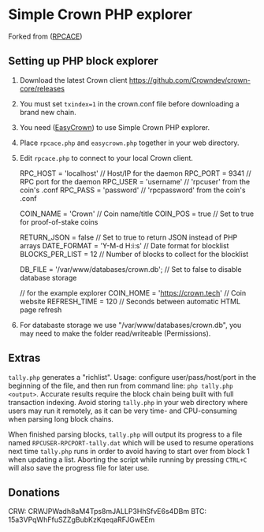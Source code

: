 Simple Crown PHP explorer
==============================

Forked from ([RPCACE](https://github.com/stolendata/rpc-ace))

Setting up PHP block explorer
------------------

1. Download the latest Crown client https://github.com/Crowndev/crown-core/releases
2. You must set `txindex=1` in the crown.conf file before downloading a brand new chain.
3. You need ([EasyCrown](https://github.com/defunctec/EasyCrown-PHP)) to use Simple Crown PHP explorer.
4. Place `rpcace.php` and `easycrown.php` together in your web directory.
5. Edit `rpcace.php` to connect to your local Crown client.

    RPC_HOST = 'localhost'              // Host/IP for the daemon
    RPC_PORT = 9341                     // RPC port for the daemon
    RPC_USER = 'username'               // 'rpcuser' from the coin's .conf
    RPC_PASS = 'password'               // 'rpcpassword' from the coin's .conf

    COIN_NAME = 'Crown'                 // Coin name/title
    COIN_POS = true                     // Set to true for proof-of-stake coins

    RETURN_JSON = false                 // Set to true to return JSON instead of PHP arrays
    DATE_FORMAT = 'Y-M-d H:i:s'         // Date format for blocklist
    BLOCKS_PER_LIST = 12                // Number of blocks to collect for the blocklist

    DB_FILE = '/var/www/databases/crown.db';     // Set to false to disable database storage

    // for the example explorer
    COIN_HOME = 'https://crown.tech'    // Coin website
    REFRESH_TIME = 120                  // Seconds between automatic HTML page refresh


6. For databaste storage we use "/var/www/databases/crown.db", you may need to make the folder read/writeable (Permissions).

Extras
------

`tally.php` generates a "richlist". Usage: configure user/pass/host/port in the beginning of the file, and then run from command line: `php tally.php <output>`. Accurate results require the block chain being built with full transaction indexing. Avoid storing `tally.php` in your web directory where users may run it remotely, as it can be very time- and CPU-consuming when parsing long block chains.

When finished parsing blocks, `tally.php` will output its progress to a file named `RPCUSER-RPCPORT-tally.dat` which will be used to resume operations next time `tally.php` runs in order to avoid having to start over from block 1 when updating a list. Aborting the script while running by pressing `CTRL+C` will also save the progress file for later use.


Donations
---------

CRW: CRWJPWadh8aM4Tps8mJALLP3HhSfvE6s4DBm
BTC: 15a3VPqWhFfuSZZgBubKzKqeqaRFJGwEEm
